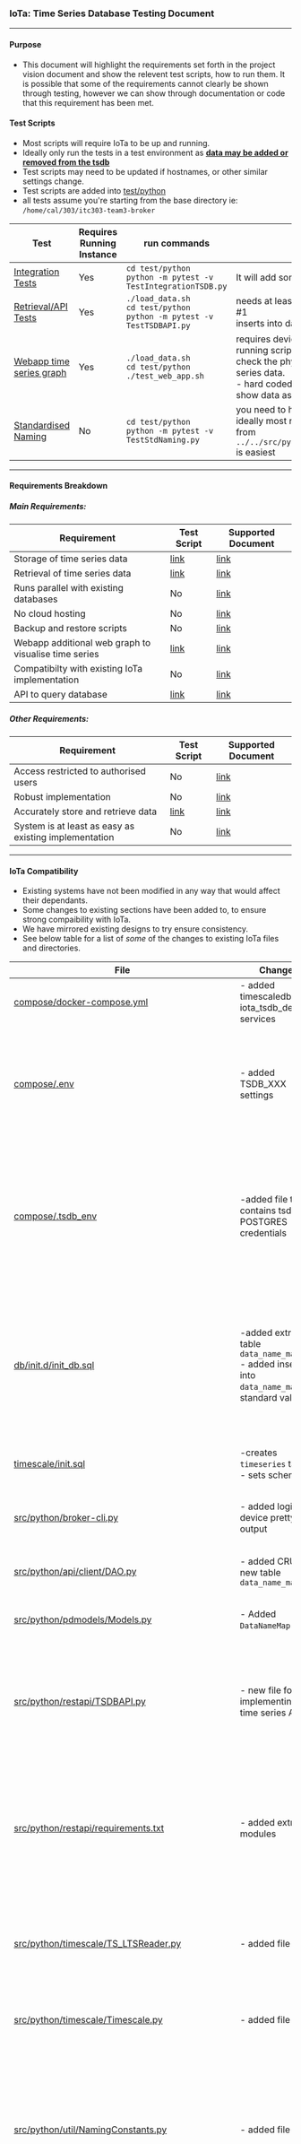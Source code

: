 ### IoTa: Time Series Database Testing Document
---

#### Purpose
- This document will highlight the requirements set forth in the project vision document and show the relevent test scripts, how to run them. It is possible that some of the requirements cannot clearly be shown through testing, however we can show through documentation or code that this requirement has been met.

#### Test Scripts
- Most scripts will require IoTa to be up and running. 
- Ideally only run the tests in a test environment as <b><u>data may be added or removed from the tsdb</u></b>
- Test scripts may need to be updated if hostnames, or other similar settings change.
- Test scripts are added into [test/python](https://github.com/ZakhaevK/itc303-team3-broker/tree/merge_dpi/test/python)
- all tests assume you're starting from the base directory ie: `/home/cal/303/itc303-team3-broker`

Test|Requires Running Instance|run commands|notes
|--|--|--|--|
[Integration Tests](https://github.com/ZakhaevK/itc303-team3-broker/blob/merge_dpi/test/python/TestIntegrationTSDB.py)|Yes|`cd test/python`<br>`python -m pytest -v TestIntegrationTSDB.py`|It will add some stuff to database.
[Retrieval/API Tests](https://github.com/ZakhaevK/itc303-team3-broker/blob/merge_dpi/test/python/TestTSDBAPI.py)|Yes|`./load_data.sh`<br>`cd test/python`<br>`python -m pytest -v TestTSDBAPI.py`|needs at least one device with puid and luid #1<br>inserts into database.
[Webapp time series graph](https://github.com/ZakhaevK/itc303-team3-broker/blob/merge_dpi/test/python/test_web_app.sh)|Yes|`./load_data.sh` <br> `cd test/python`<br>`./test_web_app.sh`|requires devices to exist with id 1, after running script head to the iota web app and check the physical or logical pages for time series data.<br>- hard coded dates, so ~9/10/23 will not show data as it is >30 days
[Standardised Naming](https://github.com/ZakhaevK/itc303-team3-broker/blob/merge_dpi/test/python/TestStdNaming.py)|No|`cd test/python`<br>`python -m pytest -v TestStdNaming.py`|you need to have to have python 3.10, and ideally most requirements so installing them from `../../src/python/restapi/requirements.txt` is easiest
---
#### Requirements Breakdown

##### Main Requirements:
Requirement|Test Script|Supported Document
|--|--|--|
Storage of time series data|[link](https://github.com/ZakhaevK/itc303-team3-broker/blob/merge_dpi/test/python/TestIntegrationTSDB.py)|[link](#storage-of-time-series-data)
Retrieval of time series data|[link](https://github.com/ZakhaevK/itc303-team3-broker/blob/merge_dpi/test/python/TestTSDBAPI.py)|[link](#retrieval-of-time-series-data)
Runs parallel with existing databases|No|[link](#runs-parallel)
No cloud hosting|No|[link](#cloud-hosting)
Backup and restore scripts|No|[link](#backup-and-restore)
Webapp additional web graph to visualise time series |[link](https://github.com/ZakhaevK/itc303-team3-broker/blob/merge_dpi/test/python/test_web_app.sh)|[link](#webapp-time-series-graph)
Compatibilty with existing IoTa implementation|No|[link](#iota-compatibility)
API to query database|[link](https://github.com/ZakhaevK/itc303-team3-broker/blob/merge_dpi/test/python/TestTSDBAPI.py)|[link](#api)

##### Other Requirements:
Requirement|Test Script|Supported Document
|--|--|--|
Access restricted to authorised users|No|[link](#security-practices)
Robust implementation|No|[link](#robust-implementation)
Accurately store and retrieve data|[link](https://github.com/ZakhaevK/itc303-team3-broker/blob/merge_dpi/test/python/TestIntegrationTSDB.py)|[link](#accurate-data)
System is at least as easy as existing implementation|No|[link](#easy-to-use)

---
#### IoTa Compatibility
- Existing systems have not been modified in any way that would affect their dependants.
- Some changes to existing sections have been added to, to ensure strong compaibility with IoTa.
- We have mirrored existing designs to try ensure consistency.
- See below table for a list of <i>some</i> of the changes to existing IoTa files and directories.

File|Changes|Reasons
|--|--|--|
[compose/docker-compose.yml](https://github.com/ZakhaevK/itc303-team3-broker/blob/merge_dpi/compose/docker-compose.yml)|- added timescaledb, iota_tsdb_decoder services<br>|- additional services to meet requirements
|[compose/.env](https://github.com/ZakhaevK/itc303-team3-broker/blob/merge_dpi/compose/.env)|- added TSDB_XXX settings<br>|-trying to match existing .env structure. This is what the python applications use to login with, it does <u>not</u> set the database up.
[compose/.tsdb_env](https://github.com/ZakhaevK/itc303-team3-broker/blob/merge_dpi/compose/.tsdb_env)|-added file that contains tsdb POSTGRES credentials|- since Timescale is built on postgres, there was a conflict with both databases using same .env file to set credentials. Had to split this up into a second file.
[db/init.d/init_db.sql](https://github.com/ZakhaevK/itc303-team3-broker/blob/merge_dpi/db/init.d/init_db.sql)|-added extra table `data_name_map`<br>- added insert into `data_name_map` of standard values|- Efficient implementation of standardising the names for time series data<br>- Name maps are accessable by everything that has access to dao, or database.
[timescale/init.sql](https://github.com/ZakhaevK/itc303-team3-broker/blob/merge_dpi/timescale/init.sql)|-creates `timeseries` table<br>- sets schema up|- requirement to set up the time series database
[src/python/broker-cli.py](https://github.com/ZakhaevK/itc303-team3-broker/blob/merge_dpi/src/python/broker-cli.py)|- added logical device pretty output|- physical devices had pretty output but logical devices did not
[src/python/api/client/DAO.py](https://github.com/ZakhaevK/itc303-team3-broker/blob/merge_dpi/src/python/api/client/DAO.py)|- added CRUD for new table `data_name_map`|- ability to access the new table correctly.
[src/python/pdmodels/Models.py](https://github.com/ZakhaevK/itc303-team3-broker/blob/merge_dpi/src/python/pdmodels/Models.py)|- Added `DataNameMap` class|- following current structure for IoTa.
[src/python/restapi/TSDBAPI.py](https://github.com/ZakhaevK/itc303-team3-broker/tree/merge_dpi/src/python/restapi)|- new file for implementing the time series API|- uses same end point as existing RESTAPI<br>- implements API requests for getting time series data from Timescale
[src/python/restapi/requirements.txt](https://github.com/ZakhaevK/itc303-team3-broker/blob/merge_dpi/src/python/restapi/requirements.txt)|- added extra modules|- some newer features needed extra modules to work.<br>- made setting up a local test enviornment slightly easier by using file to install requirements
[src/python/timescale/TS_LTSReader.py](https://github.com/ZakhaevK/itc303-team3-broker/blob/merge_dpi/src/python/timescale/TS_LTSReader.py)|- added file|- this is the rabbit mq message listener that receives and handles the incoming messages
[src/python/timescale/Timescale.py](https://github.com/ZakhaevK/itc303-team3-broker/blob/merge_dpi/src/python/timescale/Timescale.py)|- added file|- this parses incoming messages into the timescale instance
[src/python/util/NamingConstants.py](https://github.com/ZakhaevK/itc303-team3-broker/blob/merge_dpi/src/python/util/NamingConstants.py)|- added file|- this handles the name_map parsing and standardises the names<br>- the word split and word expansions are currently hardcoded into file, however if required this can be changed.
[src/www/app/utils/api.py](https://github.com/ZakhaevK/itc303-team3-broker/blob/merge_dpi/src/www/app/utils/api.py)|- added ability to time series data|- required time series data for web graph
[src/www/app/main.py](https://github.com/ZakhaevK/itc303-team3-broker/blob/merge_dpi/src/www/app/main.py)|- added time series data requests via api.py|- required time series data for web graph pages
[src/www/app/static/ts_graph.js](https://github.com/ZakhaevK/itc303-team3-broker/blob/merge_dpi/src/www/app/static/ts_graph.js)|- added file |- this is the time series graph, both puid and luid use it
[src/www/app/templates/ts_graph.html](https://github.com/ZakhaevK/itc303-team3-broker/blob/master/src/www/app/templates/ts_graph.html)|- added file|- template for puid and luid pages to add the graph
[src/www/app/templates/physical_device_form.html](https://github.com/ZakhaevK/itc303-team3-broker/blob/merge_dpi/src/www/app/templates/physical_device_form.html)|- added reference to ts_graph.js|- adds time series graph to page
[src/www/app/templates/logical_device_form.html](https://github.com/ZakhaevK/itc303-team3-broker/blob/merge_dpi/src/www/app/templates/logical_device_form.html)|- added reference to ts_graph.js|- adds time series graph to page
[/load-data.sh](https://github.com/ZakhaevK/itc303-team3-broker/blob/merge_dpi/load-data.sh)|- added file|- useful script for adding and mapping some devices to test
[/ts_backup.sh](https://github.com/ZakhaevK/itc303-team3-broker/blob/merge_dpi/ts_backup.sh)|- added file|- used to back up the time series database
[/ts_restore.sh](https://github.com/ZakhaevK/itc303-team3-broker/blob/merge_dpi/ts_restore.sh)|- added file|- used to restore the back up file

---
#### Storage of time series data
- Listener (TS_LTSReader.py) performs message handling in conjunction with Timescale.py for insertion.
- Messages that are not of IoTa message format, or contain invalid data will be dropped.
- Messages containing an ID pairing that does not exist within Device Mapper will be dropped.
- Time series data names are standardised prior to storage in the Timescale database as per [link](#robust-implementation).
- The TestIntegrationTSDB.py file tests this functionality, and passes as seen in the image below:

![LINKED IMAGE](./media/store_msgs.png)

---
#### Retrieval of time series data
- The main method of retrieving the time series data is via API (covered in API section)
- Secondary way would be to query the database directly.
- The `../../compose/.tsdb_env` sets the database credentials
- The `../../compose/.env` also has the credentials, however these are for pulling the them rather than setting them to help maintain consistency.
- With the container running, see querying:
- `docker exec -it test-timescaledb-1 psql -U postgres -d postgres`

![image](./media/db-direct-query.png)

---
#### API
- the RestAPI uses same end points as existing api
- The TSDBAPI.py file provides the /query/ route for retrieval from TimescaleDB.
- The TestTSDBAPI.py file runs an automated test to confirm API functionality is working as expected.
- typically `0.0.0.0:5687/docs` to get full view of implementented features.
- main options are query database, get record by luid, puid, get by function and get by time.

![image](./media/api_test.png)
![image](./media/api-docs.png)

---
#### Webapp Time Series Graph
- The time series graph uses chart.js
- Adds a time series graph at the bottom of each logical or physical device page.
- Allows 30 days, 7 days and 1 days selection and ability to enable or disable certain time series
- To run asscociated test script to check that this works as intended, head to `../../test/python/test_web_app.sh`
- and run `./test_web_app.sh` - it requires having a physical and logical device of #1 id in the system (you can easily do this by using `./load_data.sh` script)
- At this point you can go to webapp and click on puid or luid 1 and check bottom of page.

![images](../../doc/tsdb/media/physical_empty.png)
![images](../../doc/tsdb/media/logical_30_days.png)
![images](../../doc/tsdb/media/logical_7_days.png)
![images](../../doc/tsdb/media/logical_7_days_2.png)

---
#### Backup and Restore
- Currently only full backup is implmented.
- There are two scripts to handle this `../../ts_backup.sh` and `../../ts_restore.sh`
- They are pretty straight forward and quite verbose to ensure that user knows that scripts have run correctly without error.
- Backup data is in the form of chunks due to the hypertables of TimescaleDB used for optimisation.
- Further information on functionality is within the [user manual](https://docs.google.com/document/d/1Y9wej463ze6CFD0ZhA6pwCcQbC8DD6kX/edit?usp=drive_link&ouid=105542707453657000248&rtpof=true&sd=true).

---
#### Cloud hosting
- All data is self hosted within docker compose stack via Timescale and existing Postgres database.
- It has been done in the same method as the existing postgresql db.

```
services:
  ...

  timescaledb:
    volumes:
      - tsdb_db:/var/lib/postgresql/ts_data

volumes:
  ...

  tsdb_db:
    external: true
```

---
#### Robust implementation
- Through the message handling process, generally things are wrapped in try catch blocks so that if a segment fails, then it will not block any new incoming messages
- We have standardised the naming of the time series data to ensure that data is consistant

![LINKED IMAGE](./media/std_name_tests.png)

---
#### Runs Parallel
- Below screenshot shows all running containers when IoTa is running, all the existing containers are running plus a few extra ones for the time series features.

![picture](./media/docker-ps.png)

---
#### Easy To Use
- As we have followed existing designs, using the new features should feel the same as using existing features.
- Running and configuring the environment has not changed, and there are no extra steps to follow.
- The time series stuff should work automatically - and Timescale has a solid documentation making understanding and extending features less of a hassle.

---
#### Accurate Data
- Throughout the implementation, we have been testing with a variety of automatically generated data which was derived from existing `iota.sql` real data.
- We have not been able to identify any instances of the database changing values.
- The database has a high degree of accuracy i.e: `28.521567509813398` where lopping sensor values should not cause issue.

---
#### Security Practices
- The time series database uses the same authentication as existing postgres database, this is because at it's core it is also a postgres database.
- All python scripts that require access to the database get access by reading the environment variables set in `../compose/.env` file.
